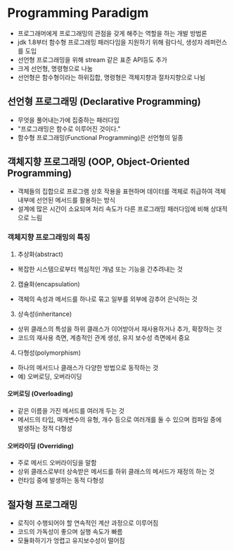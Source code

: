 # Programming Paradigm
- 프로그래머에게 프로그래밍의 관점을 갖게 해주는 역할을 하는 개발 방법론
- jdk 1.8부터 함수형 프로그래밍 패러다임을 지원하기 위해 람다식, 생성자 레퍼런스를 도입
- 선언형 프로그래밍을 위해 stream 같은 표준 API등도 추가
- 크게 선언형, 명령형으로 나눔
- 선언형은 함수형이라는 하위집합, 명령형은 객체지향과 절차지향으로 나뉨

## 선언형 프로그래밍 (Declarative Programming)
- 무엇을 풀어내는가에 집중하는 패러다임
- "프로그래밍은 함수로 이루어진 것이다."
- 함수형 프로그래밍(Functional Programming)은 선언형의 일종

## 객체지향 프로그래밍 (OOP, Object-Oriented Programming)
- 객체들의 집합으로 프로그램 상호 작용을 표현하며 데이터를 객체로 취급하여 객체 내부에 선언된 메서드를 활용하는 방식
- 설계에 많은 시간이 소요되며 처리 속도가 다른 프로그래밍 패러다임에 비해 상대적으로 느림

### 객체지향 프로그래밍의 특징
1. 추상화(abstract)
- 복잡한 시스템으로부터 핵심적인 개념 또는 기능을 간추려내는 것
2. 캡슐화(encapsulation)
- 객체의 속성과 메서드를 하나로 묶고 일부를 외부에 감추어 은닉하는 것
3. 상속성(inheritance)
- 상위 클래스의 특성을 하위 클래스가 이어받아서 재사용하거나 추가, 확장하는 것
- 코드의 재사용 측면, 계층적인 관계 생성, 유지 보수성 측면에서 중요
4. 다형성(polymorphism)
- 하나의 메서드나 클래스가 다양한 방법으로 동작하는 것
- 예) 오버로딩, 오버라이딩

#### 오버로딩 (Overloading)
- 같은 이름을 가진 메서드를 여러개 두는 것
- 메서드의 타입, 매개변수의 유형, 개수 등으로 여러개를 둘 수 있으며 컴파일 중에 발생하는 정적 다형성

#### 오버라이딩 (Overriding)
- 주로 메서드 오버라이딩을 말함
- 상위 클래스로부터 상속받은 메서드를 하위 클래스의 메서드가 재정의 하는 것
- 런타임 중에 발생하는 동적 다형성

## 절자형 프로그래밍
- 로직이 수행되어야 할 연속적인 계산 과정으로 이루어짐
- 코드의 가독성이 좋으며 실행 속도가 빠름
- 모듈화하기가 엉렵고 유지보수성이 떨어짐